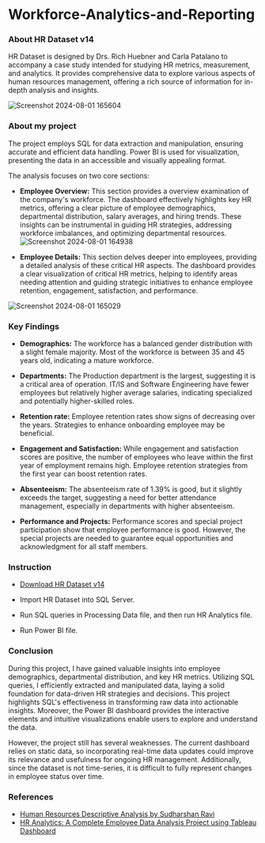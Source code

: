 # Workforce-Analytics-and-Reporting

### About HR Dataset v14
HR Dataset is designed by Drs. Rich Huebner and Carla Patalano to accompany a case study intended for studying HR metrics, measurement, and analytics. It provides comprehensive data to explore various aspects of human resources management, offering a rich source of information for in-depth analysis and insights.

![Screenshot 2024-08-01 165604](https://github.com/user-attachments/assets/b1551cf3-25d9-4436-8b1c-00d5d7370d23)

### About my project
The project employs SQL for data extraction and manipulation, ensuring accurate and efficient data handling. Power BI is used for visualization, presenting the data in an accessible and visually appealing format.

The analysis focuses on two core sections:

- **Employee Overview:** This section provides a overview examination of the company's workforce. The dashboard effectively highlights key HR metrics, offering a clear picture of employee demographics, departmental distribution, salary averages, and hiring trends. These insights can be instrumental in guiding HR strategies, addressing workforce imbalances, and optimizing departmental resources.
![Screenshot 2024-08-01 164938](https://github.com/user-attachments/assets/c597215a-76d4-47b4-80fd-83923209b03f)

- **Employee Details:** This section delves deeper into employees, providing a detailed analysis of these critical HR aspects. The dashboard provides a clear visualization of critical HR metrics, helping to identify areas needing attention and guiding strategic initiatives to enhance employee retention, engagement, satisfaction, and performance.

![Screenshot 2024-08-01 165029](https://github.com/user-attachments/assets/34331500-d4f9-4b9a-b94f-016c3b4e4ad6)

### Key Findings
- **Demographics:** The workforce has a balanced gender distribution with a slight female majority. Most of the workforce is between 35 and 45 years old, indicating a mature workforce.

- **Departments:** The Production department is the largest, suggesting it is a critical area of operation. IT/IS and Software Engineering have fewer employees but relatively higher average salaries, indicating specialized and potentially higher-skilled roles.

- **Retention rate:** Employee retention rates show signs of decreasing over the years. Strategies to enhance onboarding employee may be beneficial.

- **Engagement and Satisfaction:** While engagement and satisfaction scores are positive, the number of employees who leave within the first year of employment remains high. Employee retention strategies from the first year can boost retention rates.

- **Absenteeism:** The absenteeism rate of 1.39% is good, but it slightly exceeds the target, suggesting a need for better attendance management, especially in departments with higher absenteeism.

- **Performance and Projects:** Performance scores and special project participation show that employee performance is good. However, the special projects are needed to guarantee equal opportunities and acknowledgment for all staff members.
  
### Instruction
- [Download HR Dataset v14](https://www.kaggle.com/datasets/rhuebner/human-resources-data-set)

- Import HR Dataset into SQL Server.

- Run SQL queries in Processing Data file, and then run HR Analytics file.

- Run Power BI file.

### Conclusion
During this project, I have gained valuable insights into employee demographics, departmental distribution, and key HR metrics. Utilizing SQL queries, I efficiently extracted and manipulated data, laying a solid foundation for data-driven HR strategies and decisions. This project highlights SQL's effectiveness in transforming raw data into actionable insights. Moreover, the Power BI dashboard provides the interactive elements and intuitive visualizations enable users to explore and understand the data. 

However, the project still has several weaknesses. The current dashboard relies on static data, so incorporating real-time data updates could improve its relevance and usefulness for ongoing HR management. Additionally, since the dataset is not time-series, it is difficult to fully represent changes in employee status over time.

### References
- [Human Resources Descriptive Analysis by Sudharshan Ravi](https://www.kaggle.com/code/sudharshanravi/human-resources-descriptive-analysis)
- [HR Analytics: A Complete Employee Data Analysis Project using Tableau Dashboard](https://github.com/gulshang7/HR-Analytics-Dashboard-Using-Tableau)
